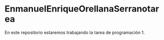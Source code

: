# EnmanuelEnriqueOrellanaSerranotarea
En este repositorio estaremos trabajando la tarea de programación 1.
